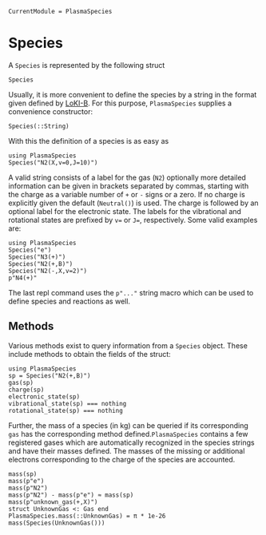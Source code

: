 ```@meta; 
CurrentModule = PlasmaSpecies
```
# Species

A `Species` is represented by the following struct
```@docs; canonical=false
Species
```

Usually, it is more convenient to define the species by a string in the format
given defined by [LoKI-B](https://github.com/IST-Lisbon/LoKI). 
For this purpose, `PlasmaSpecies` supplies a convenience constructor: 
```@docs; canonical=false
Species(::String)
```

With this the definition of a species is as easy as
```@example
using PlasmaSpecies
Species("N2(X,v=0,J=10)")
```

A valid string consists of a label for the gas (`N2`) optionally more
detailed information can be given in brackets separated by commas, starting with the charge as a
variable number of `+` or `-` signs or a zero. If no charge is explicitly given
the default (`Neutral()`) is used. The charge is followed by an optional label for the
electronic state. The labels for the vibrational and rotational states are
prefixed by `v=` or `J=`, respectively.
Some valid examples are:
```@repl
using PlasmaSpecies
Species("e")
Species("N3(+)")
Species("N2(+,B)")
Species("N2(-,X,v=2)")
p"N4(+)"
```

The last repl command uses the `p"..."` string macro which can be used to
define species and reactions as well.


## Methods
Various methods exist to query information from a `Species` object.
These include methods to obtain the fields of the struct:
```@repl species-methods; continued = true
using PlasmaSpecies
sp = Species("N2(+,B)")
gas(sp)
charge(sp)
electronic_state(sp)
vibrational_state(sp) === nothing
rotational_state(sp) === nothing
```

Further, the mass of a species (in kg) can be queried if its corresponding `gas` has
the corresponding method defined.`PlasmaSpecies` contains a few registered
gases which are automatically recognized in the species strings and have their
masses defined. The masses of the missing or additional
electrons corresponding to the charge of the species are accounted. 


```@repl species-methods
mass(sp)
mass(p"e")
mass(p"N2")
mass(p"N2") - mass(p"e") ≈ mass(sp)
mass(p"unknown_gas(+,X)")
struct UnknownGas <: Gas end
PlasmaSpecies.mass(::UnknownGas) = π * 1e-26
mass(Species(UnknownGas()))

```

